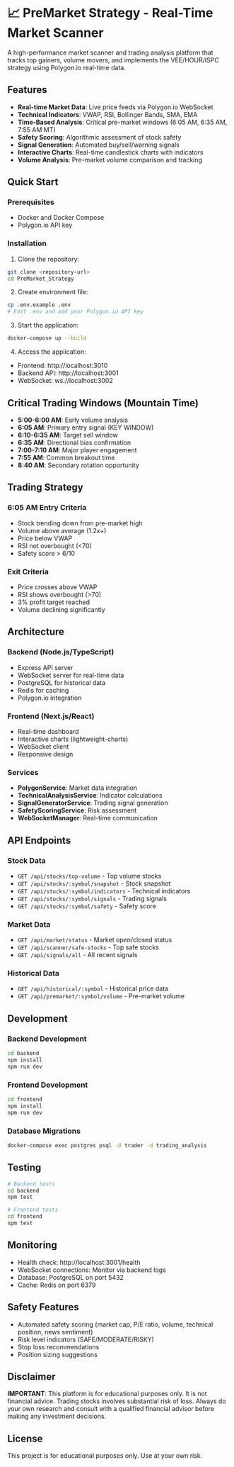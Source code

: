 # 📈 PreMarket Strategy - Real-Time Market Scanner

A high-performance market scanner and trading analysis platform that tracks top gainers, volume movers, and implements the VEE/HOUR/ISPC strategy using Polygon.io real-time data.

## Features

- **Real-time Market Data**: Live price feeds via Polygon.io WebSocket
- **Technical Indicators**: VWAP, RSI, Bollinger Bands, SMA, EMA
- **Time-Based Analysis**: Critical pre-market windows (6:05 AM, 6:35 AM, 7:55 AM MT)
- **Safety Scoring**: Algorithmic assessment of stock safety
- **Signal Generation**: Automated buy/sell/warning signals
- **Interactive Charts**: Real-time candlestick charts with indicators
- **Volume Analysis**: Pre-market volume comparison and tracking

## Quick Start

### Prerequisites
- Docker and Docker Compose
- Polygon.io API key

### Installation

1. Clone the repository:
```bash
git clone <repository-url>
cd PreMarket_Strategy
```

2. Create environment file:
```bash
cp .env.example .env
# Edit .env and add your Polygon.io API key
```

3. Start the application:
```bash
docker-compose up --build
```

4. Access the application:
- Frontend: http://localhost:3010
- Backend API: http://localhost:3001
- WebSocket: ws://localhost:3002

## Critical Trading Windows (Mountain Time)

- **5:00-6:00 AM**: Early volume analysis
- **6:05 AM**: Primary entry signal (KEY WINDOW)
- **6:10-6:35 AM**: Target sell window
- **6:35 AM**: Directional bias confirmation
- **7:00-7:10 AM**: Major player engagement
- **7:55 AM**: Common breakout time
- **8:40 AM**: Secondary rotation opportunity

## Trading Strategy

### 6:05 AM Entry Criteria
- Stock trending down from pre-market high
- Volume above average (1.2x+)
- Price below VWAP
- RSI not overbought (<70)
- Safety score > 6/10

### Exit Criteria
- Price crosses above VWAP
- RSI shows overbought (>70)
- 3% profit target reached
- Volume declining significantly

## Architecture

### Backend (Node.js/TypeScript)
- Express API server
- WebSocket server for real-time data
- PostgreSQL for historical data
- Redis for caching
- Polygon.io integration

### Frontend (Next.js/React)
- Real-time dashboard
- Interactive charts (lightweight-charts)
- WebSocket client
- Responsive design

### Services
- **PolygonService**: Market data integration
- **TechnicalAnalysisService**: Indicator calculations
- **SignalGeneratorService**: Trading signal generation
- **SafetyScoringService**: Risk assessment
- **WebSocketManager**: Real-time communication

## API Endpoints

### Stock Data
- `GET /api/stocks/top-volume` - Top volume stocks
- `GET /api/stocks/:symbol/snapshot` - Stock snapshot
- `GET /api/stocks/:symbol/indicators` - Technical indicators
- `GET /api/stocks/:symbol/signals` - Trading signals
- `GET /api/stocks/:symbol/safety` - Safety score

### Market Data
- `GET /api/market/status` - Market open/closed status
- `GET /api/scanner/safe-stocks` - Top safe stocks
- `GET /api/signals/all` - All recent signals

### Historical Data
- `GET /api/historical/:symbol` - Historical price data
- `GET /api/premarket/:symbol/volume` - Pre-market volume

## Development

### Backend Development
```bash
cd backend
npm install
npm run dev
```

### Frontend Development
```bash
cd frontend
npm install
npm run dev
```

### Database Migrations
```bash
docker-compose exec postgres psql -U trader -d trading_analysis
```

## Testing

```bash
# Backend tests
cd backend
npm test

# Frontend tests
cd frontend
npm test
```

## Monitoring

- Health check: http://localhost:3001/health
- WebSocket connections: Monitor via backend logs
- Database: PostgreSQL on port 5432
- Cache: Redis on port 6379

## Safety Features

- Automated safety scoring (market cap, P/E ratio, volume, technical position, news sentiment)
- Risk level indicators (SAFE/MODERATE/RISKY)
- Stop loss recommendations
- Position sizing suggestions

## Disclaimer

**IMPORTANT**: This platform is for educational purposes only. It is not financial advice. Trading stocks involves substantial risk of loss. Always do your own research and consult with a qualified financial advisor before making any investment decisions.

## License

This project is for educational purposes only. Use at your own risk.
